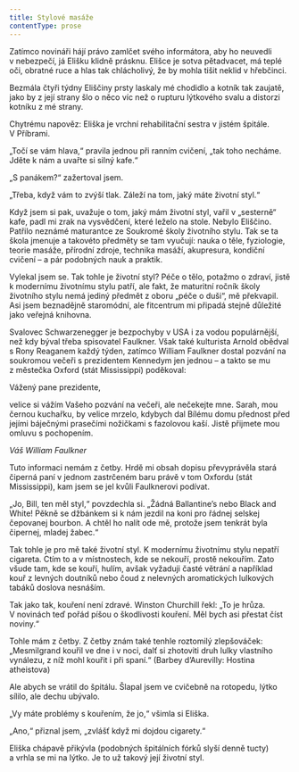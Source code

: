 ```yaml
---
title: Stylové masáže
contentType: prose
---
```


  

Zatímco novináři hájí právo zamlčet svého informátora, aby ho neuvedli v nebezpečí, já Elišku klidně prásknu. Elišce je sotva pětadvacet, má teplé oči, obratné ruce a hlas tak chlácholivý, že by mohla tišit neklid v hřebčinci.

Bezmála čtyři týdny Eliščiny prsty laskaly mé chodidlo a kotník tak zaujatě, jako by z její strany šlo o něco víc než o rupturu lýtkového svalu a distorzi kotníku z mé strany.

Chytrému napověz: Eliška je vrchní rehabilitační sestra v jistém špitále. V Příbrami.

„Točí se vám hlava,“ pravila jednou při ranním cvičení, „tak toho necháme. Jděte k nám a uvařte si silný kafe.“

„S panákem?“ zažertoval jsem.

„Třeba, když vám to zvýší tlak. Záleží na tom, jaký máte životní styl.“

Když jsem si pak, uvažuje o tom, jaký mám životní styl, vařil v „sesterně“ kafe, padl mi zrak na vysvědčení, které leželo na stole. Nebylo Eliščino. Patřilo neznámé maturantce ze Soukromé školy životního stylu. Tak se ta škola jmenuje a takovéto předměty se tam vyučují: nauka o těle, fyziologie, teorie masáže, přírodní zdroje, technika masáží, akupresura, kondiční cvičení – a pár podobných nauk a praktik.

Vylekal jsem se. Tak tohle je životní styl? Péče o tělo, potažmo o zdraví, jistě k modernímu životnímu stylu patří, ale fakt, že maturitní ročník školy životního stylu nemá jediný předmět z oboru „péče o duši“, mě překvapil. Asi jsem beznadějně staromódní, ale fitcentrum mi připadá stejně důležité jako veřejná knihovna.

Svalovec Schwarzenegger je bezpochyby v USA i za vodou populárnější, než kdy býval třeba spisovatel Faulkner. Však také kulturista Arnold obědval s Rony Reaganem každý týden, zatímco William Faulkner dostal pozvání na soukromou večeři s prezidentem Kennedym jen jednou – a takto se mu z městečka Oxford (stát Mississippi) poděkoval:

Vážený pane prezidente,

velice si vážím Vašeho pozvání na večeři, ale nečekejte mne. Sarah, mou černou kuchařku, by velice mrzelo, kdybych dal Bílému domu přednost před jejími báječnými prasečími nožičkami s fazolovou kaší. Jistě přijmete mou omluvu s pochopením.

_Váš William Faulkner_

Tuto informaci nemám z četby. Hrdě mi obsah dopisu převyprávěla stará čiperná paní v jednom zastrčeném baru právě v tom Oxfordu (stát Mississippi), kam jsem se jel kvůli Faulknerovi podívat.

„Jo, Bill, ten měl styl,“ povzdechla si. „Žádná Ballantine’s nebo Black and White! Pěkně se džbánkem si k nám jezdil na koni pro řádnej selskej čepovanej bourbon. A chtěl ho nalít ode mě, protože jsem tenkrát byla čipernej, mladej žabec.“

Tak tohle je pro mě také životní styl. K modernímu životnímu stylu nepatří cigareta. Ctím to a v místnostech, kde se nekouří, prostě nekouřím. Zato všude tam, kde se kouří, hulím, avšak vyžaduji časté větrání a například kouř z levných doutníků nebo čoud z nelevných aromatických lulkových tabáků doslova nesnáším.

Tak jako tak, kouření není zdravé. Winston Churchill řekl: „To je hrůza. V novinách teď pořád píšou o škodlivosti kouření. Měl bych asi přestat číst noviny.“

Tohle mám z četby. Z četby znám také tenhle roztomilý zlepšováček: „Mesmilgrand kouřil ve dne i v noci, dalť si zhotoviti druh lulky vlastního vynálezu, z níž mohl kouřit i při spaní.“ (Barbey d’Aurevilly: Hostina atheistova)

Ale abych se vrátil do špitálu. Šlapal jsem ve cvičebně na rotopedu, lýtko sílilo, ale dechu ubývalo.

„Vy máte problémy s kouřením, že jo,“ všimla si Eliška.

„Ano,“ přiznal jsem, „zvlášť když mi dojdou cigarety.“

Eliška chápavě přikývla (podobných špitálních fórků slyší denně tucty) a vrhla se mi na lýtko. Je to už takový její životní styl.
